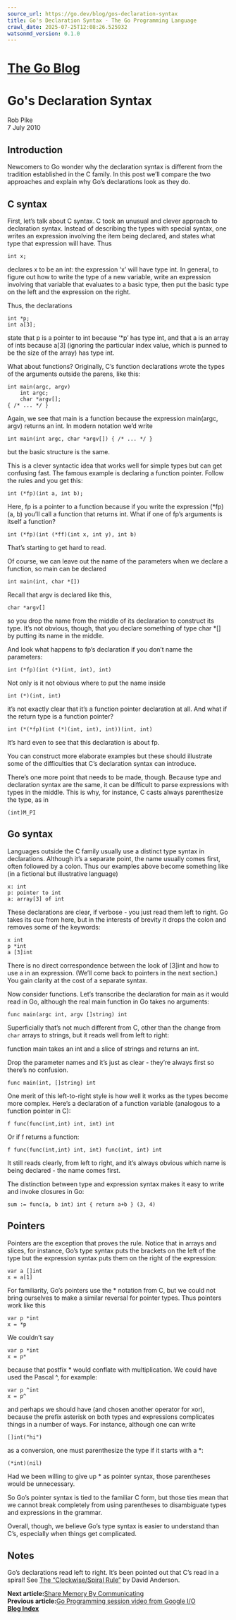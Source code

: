 ```yaml
---
source_url: https://go.dev/blog/gos-declaration-syntax
title: Go's Declaration Syntax - The Go Programming Language
crawl_date: 2025-07-25T12:08:26.525932
watsonmd_version: 0.1.0
---
```


# [The Go Blog](/blog/)

# Go's Declaration Syntax

Rob Pike  
7 July 2010 

## Introduction

Newcomers to Go wonder why the declaration syntax is different from the tradition established in the C family. In this post we’ll compare the two approaches and explain why Go’s declarations look as they do.

## C syntax

First, let’s talk about C syntax. C took an unusual and clever approach to declaration syntax. Instead of describing the types with special syntax, one writes an expression involving the item being declared, and states what type that expression will have. Thus
    
    
    int x;
    

declares x to be an int: the expression ‘x’ will have type int. In general, to figure out how to write the type of a new variable, write an expression involving that variable that evaluates to a basic type, then put the basic type on the left and the expression on the right.

Thus, the declarations
    
    
    int *p;
    int a[3];
    

state that p is a pointer to int because ‘*p’ has type int, and that a is an array of ints because a[3] (ignoring the particular index value, which is punned to be the size of the array) has type int.

What about functions? Originally, C’s function declarations wrote the types of the arguments outside the parens, like this:
    
    
    int main(argc, argv)
        int argc;
        char *argv[];
    { /* ... */ }
    

Again, we see that main is a function because the expression main(argc, argv) returns an int. In modern notation we’d write
    
    
    int main(int argc, char *argv[]) { /* ... */ }
    

but the basic structure is the same.

This is a clever syntactic idea that works well for simple types but can get confusing fast. The famous example is declaring a function pointer. Follow the rules and you get this:
    
    
    int (*fp)(int a, int b);
    

Here, fp is a pointer to a function because if you write the expression (*fp)(a, b) you’ll call a function that returns int. What if one of fp’s arguments is itself a function?
    
    
    int (*fp)(int (*ff)(int x, int y), int b)
    

That’s starting to get hard to read.

Of course, we can leave out the name of the parameters when we declare a function, so main can be declared
    
    
    int main(int, char *[])
    

Recall that argv is declared like this,
    
    
    char *argv[]
    

so you drop the name from the middle of its declaration to construct its type. It’s not obvious, though, that you declare something of type char *[] by putting its name in the middle.

And look what happens to fp’s declaration if you don’t name the parameters:
    
    
    int (*fp)(int (*)(int, int), int)
    

Not only is it not obvious where to put the name inside
    
    
    int (*)(int, int)
    

it’s not exactly clear that it’s a function pointer declaration at all. And what if the return type is a function pointer?
    
    
    int (*(*fp)(int (*)(int, int), int))(int, int)
    

It’s hard even to see that this declaration is about fp.

You can construct more elaborate examples but these should illustrate some of the difficulties that C’s declaration syntax can introduce.

There’s one more point that needs to be made, though. Because type and declaration syntax are the same, it can be difficult to parse expressions with types in the middle. This is why, for instance, C casts always parenthesize the type, as in
    
    
    (int)M_PI
    

## Go syntax

Languages outside the C family usually use a distinct type syntax in declarations. Although it’s a separate point, the name usually comes first, often followed by a colon. Thus our examples above become something like (in a fictional but illustrative language)
    
    
    x: int
    p: pointer to int
    a: array[3] of int
    

These declarations are clear, if verbose - you just read them left to right. Go takes its cue from here, but in the interests of brevity it drops the colon and removes some of the keywords:
    
    
    x int
    p *int
    a [3]int
    

There is no direct correspondence between the look of [3]int and how to use a in an expression. (We’ll come back to pointers in the next section.) You gain clarity at the cost of a separate syntax.

Now consider functions. Let’s transcribe the declaration for main as it would read in Go, although the real main function in Go takes no arguments:
    
    
    func main(argc int, argv []string) int
    

Superficially that’s not much different from C, other than the change from `char` arrays to strings, but it reads well from left to right:

function main takes an int and a slice of strings and returns an int.

Drop the parameter names and it’s just as clear - they’re always first so there’s no confusion.
    
    
    func main(int, []string) int
    

One merit of this left-to-right style is how well it works as the types become more complex. Here’s a declaration of a function variable (analogous to a function pointer in C):
    
    
    f func(func(int,int) int, int) int
    

Or if f returns a function:
    
    
    f func(func(int,int) int, int) func(int, int) int
    

It still reads clearly, from left to right, and it’s always obvious which name is being declared - the name comes first.

The distinction between type and expression syntax makes it easy to write and invoke closures in Go:
    
    
    sum := func(a, b int) int { return a+b } (3, 4)
    

## Pointers

Pointers are the exception that proves the rule. Notice that in arrays and slices, for instance, Go’s type syntax puts the brackets on the left of the type but the expression syntax puts them on the right of the expression:
    
    
    var a []int
    x = a[1]
    

For familiarity, Go’s pointers use the * notation from C, but we could not bring ourselves to make a similar reversal for pointer types. Thus pointers work like this
    
    
    var p *int
    x = *p
    

We couldn’t say
    
    
    var p *int
    x = p*
    

because that postfix * would conflate with multiplication. We could have used the Pascal ^, for example:
    
    
    var p ^int
    x = p^
    

and perhaps we should have (and chosen another operator for xor), because the prefix asterisk on both types and expressions complicates things in a number of ways. For instance, although one can write
    
    
    []int("hi")
    

as a conversion, one must parenthesize the type if it starts with a *:
    
    
    (*int)(nil)
    

Had we been willing to give up * as pointer syntax, those parentheses would be unnecessary.

So Go’s pointer syntax is tied to the familiar C form, but those ties mean that we cannot break completely from using parentheses to disambiguate types and expressions in the grammar.

Overall, though, we believe Go’s type syntax is easier to understand than C’s, especially when things get complicated.

## Notes

Go’s declarations read left to right. It’s been pointed out that C’s read in a spiral! See [ The “Clockwise/Spiral Rule”](http://c-faq.com/decl/spiral.anderson.html) by David Anderson.

**Next article:**[Share Memory By Communicating](/blog/codelab-share)  
**Previous article:**[Go Programming session video from Google I/O](/blog/io2010)  
**[Blog Index](/blog/all)**